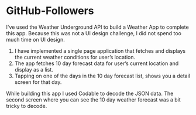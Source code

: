 # GitHub-Followers

I've used the Weather Underground API to build a Weather App to complete this app.
Because this was not a UI design challenge, I did not spend too much time on UI design.


1. I have implemented a single page application that fetches and displays the current weather conditions for user’s location.
2. The app fetches 10 day forecast data for user’s current location and display as a list.
3. Tapping on one of the days in the 10 day forecast list, shows you a detail screen for that day.

While building this app I used Codable to decode the JSON data. The second screen where you can see the 10 day weather forecast was a bit tricky to decode.
